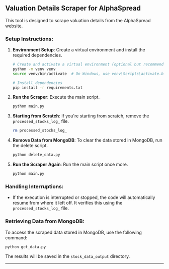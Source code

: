 ## Valuation Details Scraper for AlphaSpread

This tool is designed to scrape valuation details from the AlphaSpread website.

### Setup Instructions:

1. **Environment Setup**: Create a virtual environment and install the required dependencies.

    ```bash
    # Create and activate a virtual environment (optional but recommended)
    python -m venv venv
    source venv/bin/activate  # On Windows, use venv\Scripts\activate.bat

    # Install dependencies
    pip install -r requirements.txt
    ```

2. **Run the Scraper**: Execute the main script.

    ```bash
    python main.py
    ```

3. **Starting from Scratch**: If you're starting from scratch, remove the `processed_stocks_log_` file.

    ```bash
    rm processed_stocks_log_
    ```

4. **Remove Data from MongoDB**: To clear the data stored in MongoDB, run the delete script.

    ```bash
    python delete_data.py
    ```

5. **Run the Scraper Again**: Run the main script once more.

    ```bash
    python main.py
    ```

### Handling Interruptions:

- If the execution is interrupted or stopped, the code will automatically resume from where it left off. It verifies this using the `processed_stocks_log_` file.

### Retrieving Data from MongoDB:

To access the scraped data stored in MongoDB, use the following command:

```bash
python get_data.py
```

The results will be saved in the `stock_data_output` directory.

--- 